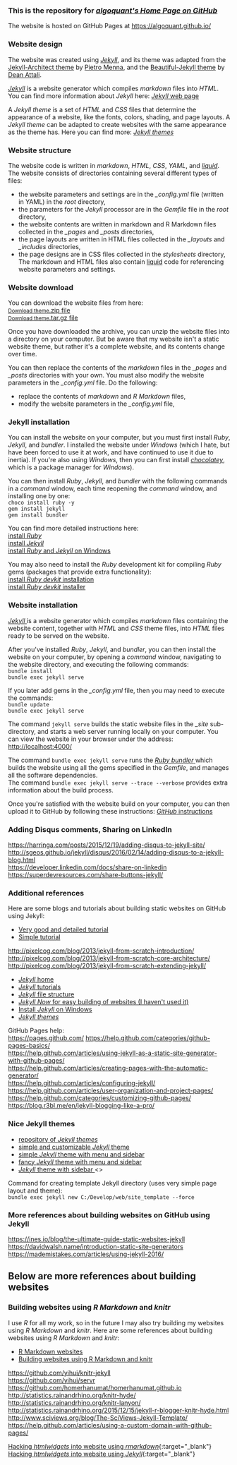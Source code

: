 ### This is the repository for <a href="https://algoquant.github.io/" title="algoquant's Home Page on GitHub" target="_blank"> *algoquant's Home Page on GitHub* </a>

The website is hosted on GitHub Pages at <a href="https://algoquant.github.io/" title="algoquant's Home Page on GitHub" target="_blank"> https://algoquant.github.io/ </a>

### Website design

The website was created using [*Jekyll*](http://jekyllrb.com), and its theme was adapted from the 
<a href="https://github.com/pietromenna/jekyll-architect-theme" target="_blank"> Jekyll-Architect theme</a> 
by 
<a href="https://github.com/pietromenna" target="_blank"> Pietro Menna</a>, 
and the 
<a href="https://github.com/daattali/beautiful-jekyll" target="_blank"> Beautiful-Jekyll theme</a> 
by 
<a href="https://github.com/daattali" target="_blank"> Dean Attali</a>.

[*Jekyll*](http://jekyllrb.com) is a website generator which compiles *markdown* files into *HTML*.  You can find more information about *Jekyll* here: [*Jekyll* web page](http://jekyllrb.com)

A *Jekyll theme* is a set of *HTML* and *CSS* files that determine the appearance of a website, like the fonts, colors, shading, and page layouts.  A *Jekyll theme* can be adapted to create websites with the same appearance as the theme has.  Here you can find more: <a href="http://jekyll.tips/templates/" target="_blank">*Jekyll themes*</a>  


### Website structure

The website code is written in *markdown*, *HTML*, *CSS*, *YAML*, and [*liquid*](https://shopify.github.io/liquid/).  The website consists of directories containing several different types of files:

* the website parameters and settings are in the *\_config.yml* file (written in YAML) in the *root* directory,  
* the parameters for the *Jekyll* processor are in the *Gemfile* file in the *root* directory,  
* the website contents are written in markdown and R Markdown files collected in the *\_pages* and *\_posts* directories,  
* the page layouts are written in HTML files collected in the *\_layouts* and *\_includes* directories,  
* the page designs are in CSS files collected in the *stylesheets* directory,  
The markdown and HTML files also contain [liquid](https://shopify.github.io/liquid/) code for referencing website parameters and settings.  


### Website download

You can download the website files from here:  
<a href="https://github.com/algoquant/algoquant.github.io/archive/master.zip" class="button">
  <small>Download theme</small>.zip file</a>  
<a href="https://github.com/algoquant/algoquant.github.io/archive/master.tar.gz" class="button">
  <small>Download theme</small>.tar.gz file</a>

Once you have downloaded the archive, you can unzip the website files into a directory on your computer.  But be aware that my website isn't a static website theme, but rather it's a complete website, and its contents change over time.

You can then replace the contents of the *markdown* files in the *\_pages* and *\_posts* directories with your own.  You must also modify the website parameters in the *\_config.yml* file.  Do the following:

* replace the contents of *markdown* and *R Markdown* files,  
* modify the website parameters in the *\_config.yml* file,  


### Jekyll installation

You can install the website on your computer, but you must first install *Ruby*, *Jekyll*, and *bundler*.  I installed the website under *Windows* (which I hate, but have been forced to use it at work, and have continued to use it due to inertia).  If you're also using *Windows*, then you can first install <a href="https://chocolatey.org/" target="_blank">*chocolatey*</a>, which is a package manager for *Windows*).  

You can then install *Ruby*, *Jekyll*, and *bundler* with the following commands in a *command* window, each time reopening the *command* window, and installing one by one:  
`choco install ruby -y`  
`gem install jekyll`  
`gem install bundler`  

You can find more detailed instructions here:  
<a href="https://www.ruby-lang.org/en/downloads/" target="_blank">install *Ruby*</a>  
<a href="https://help.github.com/articles/setting-up-your-github-pages-site-locally-with-jekyll/" target="_blank">install *Jekyll*</a>  
<a href="http://jwillmer.de/blog/tutorial/how-to-install-jekyll-and-pages-gem-on-windows-10-x46" target="_blank">install *Ruby* and *Jekyll* on Windows</a>

You may also need to install the *Ruby* development kit for compiling *Ruby* gems (packages that provide extra functionality):  
<a href="https://jekyllrb.com/docs/installation/" target="_blank">install *Ruby devkit* installation </a>  
<a href="https://github.com/oneclick/rubyinstaller/wiki/Development-Kit" target="_blank"> install *Ruby devkit* installer </a>


### Website installation

<a href="http://jekyllrb.com" target="_blank"> *Jekyll* </a> is a website generator which compiles *markdown* files containing the website content, together with *HTML* and *CSS* theme files, into *HTML* files ready to be served on the website.  

After you've installed *Ruby*, *Jekyll*, and *bundler*, you can then install the website on your computer, by opening a *command* window, navigating to the website directory, and executing the following commands:  
`bundle install`  
`bundle exec jekyll serve`

If you later add gems in the *\_config.yml* file, then you may need to execute the commands:  
`bundle update`  
`bundle exec jekyll serve`

The command `jekyll serve` builds the static website files in the *\_site* sub-directory, and starts a web server running locally on your computer.  You can view the website in your browser under the address:  
<a href="http://localhost:4000/" title="website on your computer" target="_blank"> http://localhost:4000/ </a>

The command `bundle exec jekyll serve` runs the <a href="http://bundler.io/" target="_blank"> *Ruby bundler* </a> which builds the website using all the gems specified in the *Gemfile*, and manages all the software dependencies.  
The command `bundle exec jekyll serve --trace --verbose` provides extra information about the build process. 

Once you're satisfied with the website build on your computer, you can then upload it to GitHub by following these instructions: <a href="https://help.github.com/articles/using-jekyll-as-a-static-site-generator-with-github-pages/" target="_blank"> *GitHub* instructions </a>


### Adding Disqus comments, Sharing on LinkedIn

<https://harringa.com/posts/2015/12/19/adding-disqus-to-jekyll-site/>  
<http://sgeos.github.io/jekyll/disqus/2016/02/14/adding-disqus-to-a-jekyll-blog.html>  
<https://developer.linkedin.com/docs/share-on-linkedin>  
<https://superdevresources.com/share-buttons-jekyll/>  


### Additional references

Here are some blogs and tutorials about building static websites on GitHub using Jekyll: 

* <a href="http://literaturegeek.com/2016/04/20/building-static-website-with-jekyll-github-pages" target="_blank"> Very good and detailed tutorial </a>
* <a href="https://24ways.org/2013/get-started-with-github-pages/" target="_blank"> Simple tutorial </a>

http://pixelcog.com/blog/2013/jekyll-from-scratch-introduction/  
http://pixelcog.com/blog/2013/jekyll-from-scratch-core-architecture/  
http://pixelcog.com/blog/2013/jekyll-from-scratch-extending-jekyll/


* <a href="http://jekyllrb.com/docs/home/" target="_blank"> *Jekyll* home </a>
* <a href="http://jekyll.tips/" target="_blank">*Jekyll* tutorials</a>
* <a href="http://jekyll.tips/jekyll-casts/jekyll-file-structure/" target="_blank">*Jekyll* file structure</a>
* <a href="https://www.smashingmagazine.com/2014/08/build-blog-jekyll-github-pages/" target="_blank"> *Jekyll Now* for easy building of websites (I haven't used it) </a>
* <a href="http://jekyll.tips/jekyll-casts/install-jekyll-on-windows/" target="_blank">Install *Jekyll* on Windows</a>
* <a href="http://jekyll.tips/templates/" target="_blank"> *Jekyll themes* </a>

GitHub Pages help:  
<https://pages.github.com/>
<https://help.github.com/categories/github-pages-basics/>  
<https://help.github.com/articles/using-jekyll-as-a-static-site-generator-with-github-pages/>  
<https://help.github.com/articles/creating-pages-with-the-automatic-generator/>  
<https://help.github.com/articles/configuring-jekyll/>  
<https://help.github.com/articles/user-organization-and-project-pages/>  
<https://help.github.com/categories/customizing-github-pages/>  
<https://blog.r3bl.me/en/jekyll-blogging-like-a-pro/>  


### Nice Jekyll themes

* <a href="https://github.com/jekyll/jekyll/wiki/Themes" target="_blank"> repository of *Jekyll themes* </a>
* <a href="https://github.com/mmistakes/skinny-bones-jekyll" target="_blank"> simple and customizable *Jekyll* theme </a>
* <a href="https://github.com/scotte/jekyll-clean" target="_blank"> simple *Jekyll* theme with menu and sidebar </a>
* <a href="https://github.com/tomjohnson1492/documentation-theme-jekyll" target="_blank"> fancy *Jekyll* theme with menu and sidebar </a>
* <a href="https://github.com/JustusAdam/justusadam.github.io" target="_blank"> *Jekyll* theme with sidebar </a>
<>  

Command for creating template Jekyll directory (uses very simple page layout and theme):  
`bundle exec jekyll new C:/Develop/web/site_template --force`


### More references about building websites on GitHub using Jekyll

<https://ines.io/blog/the-ultimate-guide-static-websites-jekyll>  
<https://davidwalsh.name/introduction-static-site-generators>  
<https://mademistakes.com/articles/using-jekyll-2016/>  


## Below are more references about building websites

### Building websites using *R Markdown* and *knitr*

I use *R* for all my work, so in the future I may also try building my websites using *R Markdown* and *knitr*.  Here are some references about building websites using *R Markdown* and *knitr*:

* <a href="https://rmarkdown.rstudio.com/rmarkdown_websites.html" target="_blank"> R Markdown websites </a>
* <a href="https://brendanrocks.com/blogging-with-rmarkdown-knitr-jekyll/" target="_blank"> Building websites using R Markdown and knitr </a>

<https://github.com/yihui/knitr-jekyll>  
<https://github.com/yihui/servr>  
<https://github.com/homerhanumat/homerhanumat.github.io>  
<http://statistics.rainandrhino.org/knitr-hyde/>  
<http://statistics.rainandrhino.org/knitr-lanyon/>  
<http://statistics.rainandrhino.org/2015/12/15/jekyll-r-blogger-knitr-hyde.html>  
<http://www.sciviews.org/blog/The-SciViews-Jekyll-Template/>  
<https://help.github.com/articles/using-a-custom-domain-with-github-pages/>  

[Hacking *htmlwidgets* into website using *rmarkdown*](https://brendanrocks.com/htmlwidgets-knitr-jekyll/){:target="_blank"}  
[Hacking *htmlwidgets* into website using *Jekyll*](http://benjcunningham.org/2016/06/13/hacking-together-htmlwidgets-for-jekyll.html){:target="_blank"}  


